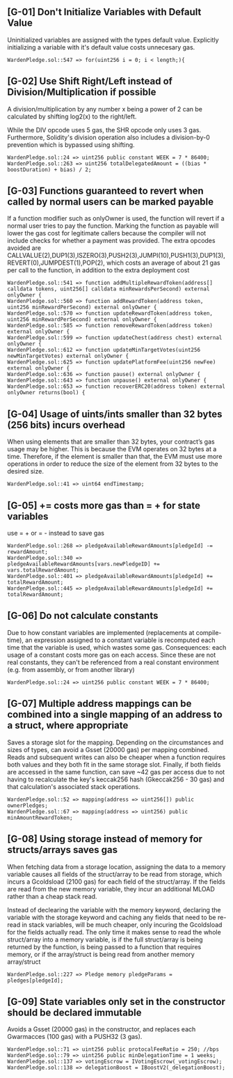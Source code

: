 ## [G-01] Don't Initialize Variables with Default Value

Uninitialized variables are assigned with the types default value. Explicitly initializing a variable with it's default value costs unnecesary gas.

```
WardenPledge.sol::547 => for(uint256 i = 0; i < length;){
```

## [G-02] Use Shift Right/Left instead of Division/Multiplication if possible

A division/multiplication by any number x being a power of 2 can be calculated by shifting log2(x) to the right/left.

While the DIV opcode uses 5 gas, the SHR opcode only uses 3 gas. Furthermore, Solidity's division operation also includes a division-by-0 prevention which is bypassed using shifting.

```
WardenPledge.sol::24 => uint256 public constant WEEK = 7 * 86400;
WardenPledge.sol::263 => uint256 totalDelegatedAmount = ((bias * boostDuration) + bias) / 2;
```

## [G-03] Functions guaranteed to revert when called by normal users can be marked payable

If a function modifier such as onlyOwner is used, the function will revert if a normal user tries to pay the function. Marking the function as payable will lower the gas cost for legitimate callers because the compiler will not include checks for whether a payment was provided. The extra opcodes avoided are CALLVALUE(2),DUP1(3),ISZERO(3),PUSH2(3),JUMPI(10),PUSH1(3),DUP1(3),REVERT(0),JUMPDEST(1),POP(2), which costs an average of about 21 gas per call to the function, in addition to the extra deployment cost

```
WardenPledge.sol::541 => function addMultipleRewardToken(address[] calldata tokens, uint256[] calldata minRewardsPerSecond) external onlyOwner {
WardenPledge.sol::560 => function addRewardToken(address token, uint256 minRewardPerSecond) external onlyOwner {
WardenPledge.sol::570 => function updateRewardToken(address token, uint256 minRewardPerSecond) external onlyOwner {
WardenPledge.sol::585 => function removeRewardToken(address token) external onlyOwner {
WardenPledge.sol::599 => function updateChest(address chest) external onlyOwner {
WardenPledge.sol::612 => function updateMinTargetVotes(uint256 newMinTargetVotes) external onlyOwner {
WardenPledge.sol::625 => function updatePlatformFee(uint256 newFee) external onlyOwner {
WardenPledge.sol::636 => function pause() external onlyOwner {
WardenPledge.sol::643 => function unpause() external onlyOwner {
WardenPledge.sol::653 => function recoverERC20(address token) external onlyOwner returns(bool) {
```

## [G-04] Usage of uints/ints smaller than 32 bytes (256 bits) incurs overhead

When using elements that are smaller than 32 bytes, your contract’s gas usage may be higher. This is because the EVM operates on 32 bytes at a time. Therefore, if the element is smaller than that, the EVM must use more operations in order to reduce the size of the element from 32 bytes to the desired size.

```
WardenPledge.sol::41 => uint64 endTimestamp;
```

## [G-05] <x> += <y> costs more gas than <x> = <x> + <y> for state variables

use <x> = <x> + <y> or <x> = <x> - <y> instead to save gas

```
WardenPledge.sol::268 => pledgeAvailableRewardAmounts[pledgeId] -= rewardAmount;
WardenPledge.sol::340 => pledgeAvailableRewardAmounts[vars.newPledgeID] += vars.totalRewardAmount;
WardenPledge.sol::401 => pledgeAvailableRewardAmounts[pledgeId] += totalRewardAmount;
WardenPledge.sol::445 => pledgeAvailableRewardAmounts[pledgeId] += totalRewardAmount;
```

## [G-06] Do not calculate constants

Due to how constant variables are implemented (replacements at compile-time), an expression assigned to a constant variable is recomputed each time that the variable is used, which wastes some gas.
Consequences: each usage of a constant costs more gas on each access. Since these are not real constants, they can't be referenced from a real constant environment (e.g. from assembly, or from another library)

```
WardenPledge.sol::24 => uint256 public constant WEEK = 7 * 86400;
```

## [G-07] Multiple address mappings can be combined into a single mapping of an address to a struct, where appropriate

Saves a storage slot for the mapping. Depending on the circumstances and sizes of types, can avoid a Gsset (20000 gas) per mapping combined. Reads and subsequent writes can also be cheaper when a function requires both values and they both fit in the same storage slot. Finally, if both fields are accessed in the same function, can save ~42 gas per access due to not having to recalculate the key's keccak256 hash (Gkeccak256 - 30 gas) and that calculation's associated stack operations.

```
WardenPledge.sol::52 => mapping(address => uint256[]) public ownerPledges;
WardenPledge.sol::67 => mapping(address => uint256) public minAmountRewardToken;
```

## [G-08] Using storage instead of memory for structs/arrays saves gas

When fetching data from a storage location, assigning the data to a memory variable causes all fields of the struct/array to be read from storage, which incurs a Gcoldsload (2100 gas) for each field of the struct/array. If the fields are read from the new memory variable, they incur an additional MLOAD rather than a cheap stack read.

Instead of declearing the variable with the memory keyword, declaring the variable with the storage keyword and caching any fields that need to be re-read in stack variables, will be much cheaper, only incuring the Gcoldsload for the fields actually read. The only time it makes sense to read the whole struct/array into a memory variable, is if the full struct/array is being returned by the function, is being passed to a function that requires memory, or if the array/struct is being read from another memory array/struct

```
WardenPledge.sol::227 => Pledge memory pledgeParams = pledges[pledgeId];
```

## [G-09] State variables only set in the constructor should be declared immutable

Avoids a Gsset (20000 gas) in the constructor, and replaces each Gwarmacces (100 gas) with a PUSH32 (3 gas).

```
WardenPledge.sol::71 => uint256 public protocalFeeRatio = 250; //bps
WardenPledge.sol::79 => uint256 public minDelegationTime = 1 weeks;
WardenPledge.sol::137 => votingEscrow = IVotingEscrow(_votingEscrow);
WardenPledge.sol::138 => delegationBoost = IBoostV2(_delegationBoost);
```
